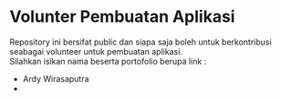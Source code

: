 # Volunter Pembuatan Aplikasi

Repository ini bersifat public dan siapa saja boleh untuk berkontribusi seabagai volunteer untuk pembuatan aplikasi.  
Silahkan isikan nama beserta portofolio berupa link :  
- Ardy Wirasaputra
- 
